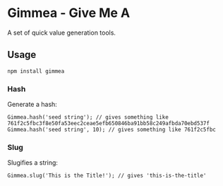 # Gimmea - Give Me A

A set of quick value generation tools.


## Usage

`npm install gimmea`


### Hash

Generate a hash:

`Gimmea.hash('seed string'); // gives something like 761f2c5fbc3f8e50fa53eec2ceae5efb650846ba91bb58c249afbda70ebd537f`
`Gimmea.hash('seed string', 10); // gives something like 761f2c5fbc`


### Slug

Slugifies a string:

`Gimmea.slug('This is the Title!'); // gives 'this-is-the-title'`